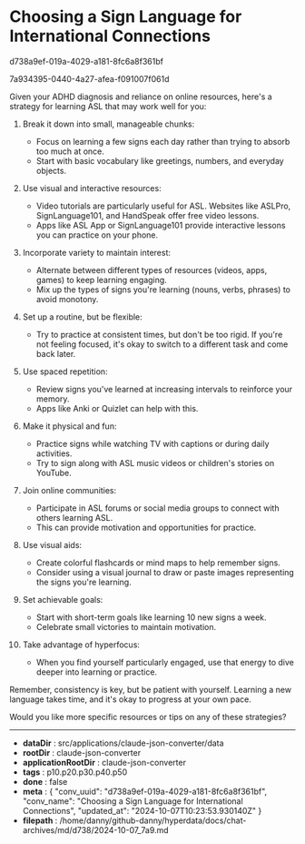 # Choosing a Sign Language for International Connections

d738a9ef-019a-4029-a181-8fc6a8f361bf

7a934395-0440-4a27-afea-f091007f061d

 Given your ADHD diagnosis and reliance on online resources, here's a strategy for learning ASL that may work well for you:

1. Break it down into small, manageable chunks:
   - Focus on learning a few signs each day rather than trying to absorb too much at once.
   - Start with basic vocabulary like greetings, numbers, and everyday objects.

2. Use visual and interactive resources:
   - Video tutorials are particularly useful for ASL. Websites like ASLPro, SignLanguage101, and HandSpeak offer free video lessons.
   - Apps like ASL App or SignLanguage101 provide interactive lessons you can practice on your phone.

3. Incorporate variety to maintain interest:
   - Alternate between different types of resources (videos, apps, games) to keep learning engaging.
   - Mix up the types of signs you're learning (nouns, verbs, phrases) to avoid monotony.

4. Set up a routine, but be flexible:
   - Try to practice at consistent times, but don't be too rigid. If you're not feeling focused, it's okay to switch to a different task and come back later.

5. Use spaced repetition:
   - Review signs you've learned at increasing intervals to reinforce your memory.
   - Apps like Anki or Quizlet can help with this.

6. Make it physical and fun:
   - Practice signs while watching TV with captions or during daily activities.
   - Try to sign along with ASL music videos or children's stories on YouTube.

7. Join online communities:
   - Participate in ASL forums or social media groups to connect with others learning ASL.
   - This can provide motivation and opportunities for practice.

8. Use visual aids:
   - Create colorful flashcards or mind maps to help remember signs.
   - Consider using a visual journal to draw or paste images representing the signs you're learning.

9. Set achievable goals:
   - Start with short-term goals like learning 10 new signs a week.
   - Celebrate small victories to maintain motivation.

10. Take advantage of hyperfocus:
    - When you find yourself particularly engaged, use that energy to dive deeper into learning or practice.

Remember, consistency is key, but be patient with yourself. Learning a new language takes time, and it's okay to progress at your own pace.

Would you like more specific resources or tips on any of these strategies?

---

* **dataDir** : src/applications/claude-json-converter/data
* **rootDir** : claude-json-converter
* **applicationRootDir** : claude-json-converter
* **tags** : p10.p20.p30.p40.p50
* **done** : false
* **meta** : {
  "conv_uuid": "d738a9ef-019a-4029-a181-8fc6a8f361bf",
  "conv_name": "Choosing a Sign Language for International Connections",
  "updated_at": "2024-10-07T10:23:53.930140Z"
}
* **filepath** : /home/danny/github-danny/hyperdata/docs/chat-archives/md/d738/2024-10-07_7a9.md
